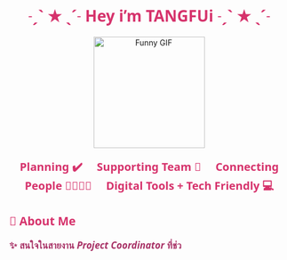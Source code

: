 <h1 align="center" style="color:#d6336c; font-weight: 900; font-family: 'Segoe UI', Tahoma, Geneva, Verdana, sans-serif;">
˗ˏˋ ★ ˎˊ˗  Hey i’m <b>TANGFUi</b> ˗ˏˋ ★ ˎˊ˗
</h1>

<p align="center">
  <img src="https://media.giphy.com/media/3o6gbbuLW76jkt8vIc/giphy.gif" alt="Funny GIF" width="200" />
</p>

<p align="center" style="font-weight: 700; font-size: 20px; font-family: 'Segoe UI', Tahoma, Geneva, Verdana, sans-serif; color:#d6336c;">
  Planning ✔️ &nbsp;&nbsp;&nbsp; Supporting Team 🧩 &nbsp;&nbsp;&nbsp; Connecting People 👩‍👩‍👧‍👧 &nbsp;&nbsp;&nbsp; Digital Tools + Tech Friendly 💻
</p>

<h2 style="color:#d6336c; font-weight: 900; font-family: 'Segoe UI', Tahoma, Geneva, Verdana, sans-serif;">🌷 About Me</h2>

<p style="font-weight: 700; font-size: 17px; font-family: 'Segoe UI', Tahoma, Geneva, Verdana, sans-serif; color:#a83266;">
✨ สนใจในสายงาน <i>Project Coordinator</i> ที่ช่ว
